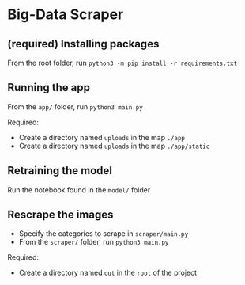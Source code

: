 # Big-Data Scraper

## (required) Installing packages
From the root folder, run `python3 -m pip install -r requirements.txt`

## Running the app
From the `app/` folder, run `python3 main.py`

Required:
- Create a directory named `uploads` in the map `./app`
- Create a directory named `uploads` in the map `./app/static`

## Retraining the model
Run the notebook found in the `model/` folder

## Rescrape the images
- Specify the categories to scrape in `scraper/main.py`
- From the `scraper/` folder, run `python3 main.py` 

Required:
- Create a directory named `out` in the `root` of the project
